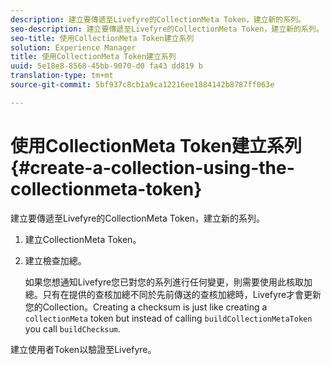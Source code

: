 ```yaml
---
description: 建立要傳遞至Livefyre的CollectionMeta Token，建立新的系列。
seo-description: 建立要傳遞至Livefyre的CollectionMeta Token，建立新的系列。
seo-title: 使用CollectionMeta Token建立系列
solution: Experience Manager
title: 使用CollectionMeta Token建立系列
uuid: 5e18e8-8568-45bb-9070-d0 fa43 dd819 b
translation-type: tm+mt
source-git-commit: 5bf937c8cb1a9ca12216ee1884142b8787ff063e

---
```



# 使用CollectionMeta Token建立系列{#create-a-collection-using-the-collectionmeta-token}

建立要傳遞至Livefyre的CollectionMeta Token，建立新的系列。

1. 建立CollectionMeta Token。
1. 建立檢查加總。

   如果您想通知Livefyre您已對您的系列進行任何變更，則需要使用此核取加總。只有在提供的查核加總不同於先前傳送的查核加總時，Livefyre才會更新您的Collection。Creating a checksum is just like creating a `collectionMeta` token but instead of calling `buildCollectionMetaToken` you call `buildChecksum`.

建立使用者Token以驗證至Livefyre。